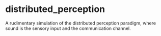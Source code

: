 # distributed_perception
A rudimentary simulation of the distributed perception paradigm, where sound is the sensory input and the communication channel.
